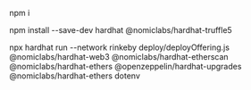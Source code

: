 
npm i 

npm install --save-dev hardhat @nomiclabs/hardhat-truffle5

npx hardhat run --network rinkeby  deploy/deployOffering.js @nomiclabs/hardhat-web3 @nomiclabs/hardhat-etherscan @nomiclabs/hardhat-ethers @openzeppelin/hardhat-upgrades @nomiclabs/hardhat-ethers dotenv

